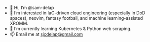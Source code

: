 - 👋 Hi, I’m @sam-delap
- 👀 I’m interested in IaC-driven cloud engineering (especially in DoD spaces), neovim, fantasy football, and machine learning-assisted XROMM.
- 🌱 I’m currently learning Kubernetes & Python web scraping.
- 📫 Email me at sjcdelap@gmail.com

<!---
sam-delap/sam-delap is a ✨ special ✨ repository because its `README.md` (this file) appears on your GitHub profile.
You can click the Preview link to take a look at your changes.
--->

